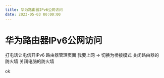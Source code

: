 ```yaml
---
title: 华为路由器IPv6公网访问
date: 2023-05-03 00:00:00
---
```


# 华为路由器IPv6公网访问

打电话让电信开IPv6
路由器管理页面 我要上网 -> 切换为桥接模式
关闭路由器的防火墙
关闭电脑的防火墙

ok